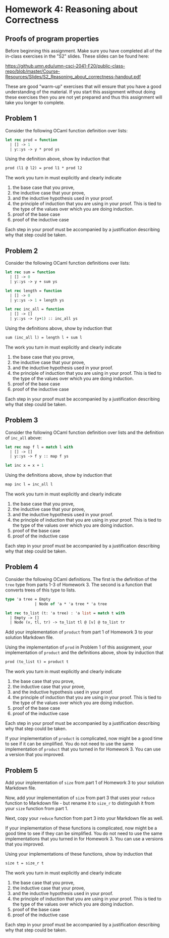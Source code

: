# Homework 4: Reasoning about Correctness

## Proofs of program properties

Before beginning this assignment.  Make sure you have completed all of
the in-class exercises in the "S2" slides.   These slides can be found here:

https://github.umn.edu/umn-csci-2041-F20/public-class-repo/blob/master/Course-Resources/Slides/S2_Reasoning_about_correctness-handout.pdf

These are good "warm-up" exercises that will ensure that you have a
good understanding of the material.  If you start this assignment
without doing these exercises then you are not yet prepared and thus
this assignment will take you longer to complete.

## Problem 1

Consider the following OCaml function definition over lists:
```ocaml
let rec prod = function
  | [] -> 1
  | y::ys -> y * prod ys
```
Using the definition above, show by induction that
```ocaml
prod (l1 @ l2) = prod l1 * prod l2
```
The work you turn in must explicitly and clearly indicate
1. the base case that you prove, 
2. the inductive case that your prove, 
3. and the inductive hypothesis used in your proof.
4. the principle of induction that you are using in your
   proof.  This is tied to the type of the values over which you are
   doing induction.
5. proof of the base case
6. proof of the inductive case

Each step in your proof must be accompanied by a justification
describing why that step could be taken.

## Problem 2

Consider the following OCaml function definitions over lists:
```ocaml
let rec sum = function
  | [] -> 0
  | y::ys -> y + sum ys

let rec length = function
  | [] -> 0
  | y::ys -> 1 + length ys

let rec inc_all = function
  | [] -> []
  | y::ys -> (y+1) :: inc_all ys
```
Using the definitions above, show by induction that
```ocaml
sum (inc_all l) = length l + sum l
```

The work you turn in must explicitly and clearly indicate
1. the base case that you prove, 
2. the inductive case that your prove, 
3. and the inductive hypothesis used in your proof.
4. the principle of induction that you are using in your
   proof.  This is tied to the type of the values over which you are
   doing induction.
5. proof of the base case
6. proof of the inductive case

Each step in your proof must be accompanied by a justification
describing why that step could be taken.


## Problem 3
Consider the following OCaml function definition over lists and the
definition of ``inc_all`` above:
```ocaml
let rec map f l = match l with
  | [] -> []
  | y::ys -> f y :: map f ys

let inc x = x + 1
```
Using the definitions above, show by induction that
```ocaml
map inc l = inc_all l
```

The work you turn in must explicitly and clearly indicate
1. the base case that you prove, 
2. the inductive case that your prove, 
3. and the inductive hypothesis used in your proof.
4. the principle of induction that you are using in your
   proof.  This is tied to the type of the values over which you are
   doing induction.
5. proof of the base case
6. proof of the inductive case

Each step in your proof must be accompanied by a justification
describing why that step could be taken.


## Problem 4
Consider the following OCaml definitions.  The first is the definition
of the ``tree`` type from parts 1-3 of Homework 3.  The second is a
function that converts trees of this type to lists.
```ocaml
type 'a tree = Empty
             | Node of 'a * 'a tree * 'a tree

let rec to_list (t: 'a tree) : 'a list = match t with
  | Empty -> []
  | Node (v, tl, tr) -> to_list tl @ [v] @ to_list tr
```
Add your implementation of ``product`` from part 1 of Homework 3 to
your solution Markdown file.

Using the implementation of ``prod`` in Problem 1 of this assignment,
your implementation of ``product`` and the definitions above, show by
induction that 
```ocaml
prod (to_list t) = product t
```

The work you turn in must explicitly and clearly indicate
1. the base case that you prove, 
2. the inductive case that your prove, 
3. and the inductive hypothesis used in your proof.
4. the principle of induction that you are using in your
   proof.  This is tied to the type of the values over which you are
   doing induction.
5. proof of the base case
6. proof of the inductive case

Each step in your proof must be accompanied by a justification
describing why that step could be taken.

If your implementation of ``product`` is complicated, now might be a
good time to see if it can be simplified. You do not need to use the
same implementation of ``product`` that you turned in for Homework 3.
You can use a version that you improved.


## Problem 5

Add your implementation of ``size`` from part 1 of Homework 3 to
your solution Markdown file.

Now, add your implementation of ``size`` from part 3 that uses your
``reduce`` function to Markdown file - but rename it to ``size_r`` to
distinguish it from your ``size`` function from part 1.

Next, copy your ``reduce`` function from part 3 into your Markdown
file as well.

If your implementation of these functions is complicated, now might be a
good time to see if they can be simplified. You do not need to use the
same implementations that you turned in for Homework 3.
You can use a versions that you improved.

Using your implementations of these functions, show by induction that
```ocaml
size t = size_r t
```

The work you turn in must explicitly and clearly indicate
1. the base case that you prove, 
2. the inductive case that your prove, 
3. and the inductive hypothesis used in your proof.
4. the principle of induction that you are using in your
   proof.  This is tied to the type of the values over which you are
   doing induction.
5. proof of the base case
6. proof of the inductive case

Each step in your proof must be accompanied by a justification
describing why that step could be taken.